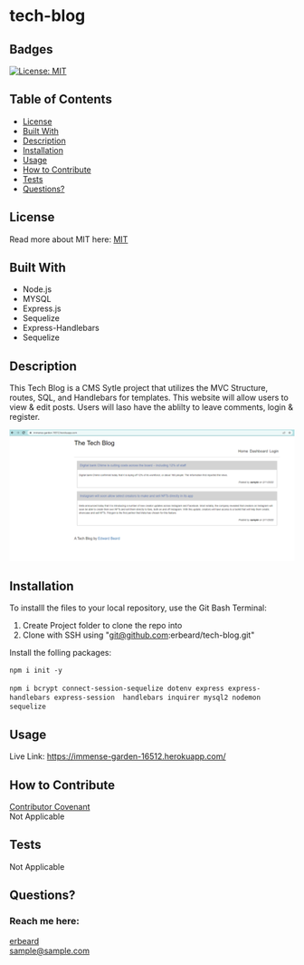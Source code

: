 # tech-blog
## Badges
  [![License: MIT](https://img.shields.io/badge/License-MIT-yellow.svg)](https://opensource.org/licenses/MIT)
  
  ## Table of Contents
  * [License](#license)
  * [Built With](#built-with) 
  * [Description](#description)
  * [Installation](#installation)
  * [Usage](#usage)
  * [How to Contribute](#how-to-contribute)
  * [Tests](#tests)
  * [Questions?](#questions)
  
  ## License
  Read more about MIT here:
  [MIT](https://opensource.org/licenses/MIT)

  ## Built With
  * Node.js
  * MYSQL
  * Express.js
  * Sequelize
  * Express-Handlebars
  * Sequelize
  
  
  ## Description
  This Tech Blog is a CMS Sytle project that utilizes the MVC Structure, routes, SQL, and Handlebars for templates. This website will allow users to view & edit posts. Users will laso have the ablilty to leave comments, login & register. 

  ![alt text](./public/images/Capture.PNG)
  
  ## Installation
  To installl the files to your local repository, use the Git Bash Terminal: 
  
  1. Create Project folder to clone the repo into
  2. Clone with SSH using "git@github.com:erbeard/tech-blog.git"
  
  Install the folling packages:

    npm i init -y

    npm i bcrypt connect-session-sequelize dotenv express express-handlebars express-session  handlebars inquirer mysql2 nodemon sequelize
  
  ## Usage
  Live Link: https://immense-garden-16512.herokuapp.com/
  
  ## How to Contribute
  [Contributor Covenant](https://www.contributor-covenant.org/)  
  Not Applicable
  
  ## Tests
  Not Applicable
  
  ## Questions?
  ### Reach me here: 
  [erbeard](https://github.com/erbeard)  
  sample@sample.com